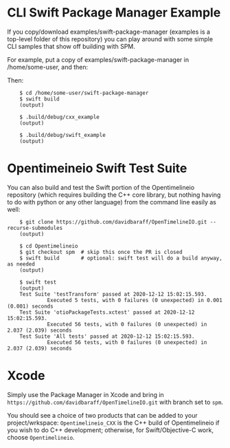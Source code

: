 CLI Swift Package Manager Example
=================================

If you copy/download examples/swift-package-manager (examples is a top-level folder of this repository)
you can play around with some simple CLI samples that show off building with SPM.

For example, put a copy of examples/swift-package-manager in /home/some-user, and then:

Then:
```
    $ cd /home/some-user/swift-package-manager
    $ swift build
    (output)

    $ .build/debug/cxx_example
    (output)

    $ .build/debug/swift_example
    (output)
```
    
Opentimeineio Swift Test Suite
=================================

You can also build and test the Swift portion of the Opentimelineio repository
(which requires building the C++ core library, but nothing having to do with python or any other
language) from the command line easily as well:
```
    $ git clone https://github.com/davidbaraff/OpenTimelineIO.git --recurse-submodules
    (output)

    $ cd Opentimelineio
    $ git checkout spm  # skip this once the PR is closed
    $ swift build	    # optional: swift test will do a build anyway, as needed
    (output)

    $ swift test
    (output)
    Test Suite 'testTransform' passed at 2020-12-12 15:02:15.593.
             Executed 5 tests, with 0 failures (0 unexpected) in 0.001 (0.001) seconds
    Test Suite 'otioPackageTests.xctest' passed at 2020-12-12 15:02:15.593.
             Executed 56 tests, with 0 failures (0 unexpected) in 2.037 (2.039) seconds
    Test Suite 'All tests' passed at 2020-12-12 15:02:15.593.
             Executed 56 tests, with 0 failures (0 unexpected) in 2.037 (2.039) seconds
```	     
	 
Xcode
=====
Simply use the Package Manager in Xcode and bring in
  `https://github.com/davidbaraff/OpenTimelineIO.git` with branch set to `spm`.

You should see a choice of two products that can be added to your project/wrkspace:
`Opentimelineio_CXX` is the C++ build of Opentimelineio
if you wish to do C++ development; otherwise, for Swift/Objective-C work, choose `Opentimelineio`.




